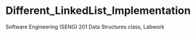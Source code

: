 # Different_LinkedList_Implementation
Software Engineering (SENG) 201 Data Structures class, Labwork
